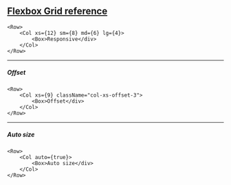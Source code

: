 
<a href="http://flexboxgrid.com" target="blank">Flexbox Grid reference</a>
----
```
<Row>
    <Col xs={12} sm={8} md={6} lg={4}>
        <Box>Responsive</div>
    </Col>
</Row>
```
----
##### Offset

```
<Row>
    <Col xs={9} className="col-xs-offset-3">
        <Box>Offset</div>
    </Col>
</Row>
```
-----
##### Auto size

```
<Row>
    <Col auto={true}>
        <Box>Auto size</div>
    </Col>
</Row>
```